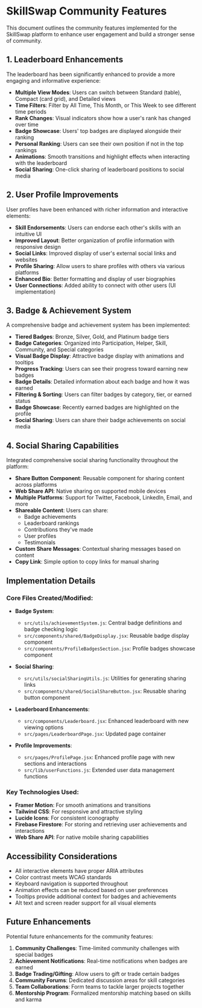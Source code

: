 # SkillSwap Community Features

This document outlines the community features implemented for the SkillSwap platform to enhance user engagement and build a stronger sense of community.

## 1. Leaderboard Enhancements

The leaderboard has been significantly enhanced to provide a more engaging and informative experience:

- **Multiple View Modes**: Users can switch between Standard (table), Compact (card grid), and Detailed views
- **Time Filters**: Filter by All Time, This Month, or This Week to see different time periods
- **Rank Changes**: Visual indicators show how a user's rank has changed over time
- **Badge Showcase**: Users' top badges are displayed alongside their ranking
- **Personal Ranking**: Users can see their own position if not in the top rankings
- **Animations**: Smooth transitions and highlight effects when interacting with the leaderboard
- **Social Sharing**: One-click sharing of leaderboard positions to social media

## 2. User Profile Improvements

User profiles have been enhanced with richer information and interactive elements:

- **Skill Endorsements**: Users can endorse each other's skills with an intuitive UI
- **Improved Layout**: Better organization of profile information with responsive design
- **Social Links**: Improved display of user's external social links and websites
- **Profile Sharing**: Allow users to share profiles with others via various platforms
- **Enhanced Bio**: Better formatting and display of user biographies
- **User Connections**: Added ability to connect with other users (UI implementation)

## 3. Badge & Achievement System

A comprehensive badge and achievement system has been implemented:

- **Tiered Badges**: Bronze, Silver, Gold, and Platinum badge tiers
- **Badge Categories**: Organized into Participation, Helper, Skill, Community, and Special categories
- **Visual Badge Display**: Attractive badge display with animations and tooltips
- **Progress Tracking**: Users can see their progress toward earning new badges
- **Badge Details**: Detailed information about each badge and how it was earned
- **Filtering & Sorting**: Users can filter badges by category, tier, or earned status
- **Badge Showcase**: Recently earned badges are highlighted on the profile
- **Social Sharing**: Users can share their badge achievements on social media

## 4. Social Sharing Capabilities

Integrated comprehensive social sharing functionality throughout the platform:

- **Share Button Component**: Reusable component for sharing content across platforms
- **Web Share API**: Native sharing on supported mobile devices
- **Multiple Platforms**: Support for Twitter, Facebook, LinkedIn, Email, and more
- **Shareable Content**: Users can share:
  - Badge achievements
  - Leaderboard rankings
  - Contributions they've made
  - User profiles
  - Testimonials
- **Custom Share Messages**: Contextual sharing messages based on content
- **Copy Link**: Simple option to copy links for manual sharing

## Implementation Details

### Core Files Created/Modified:

- **Badge System**:
  - `src/utils/achievementSystem.js`: Central badge definitions and badge checking logic
  - `src/components/shared/BadgeDisplay.jsx`: Reusable badge display component
  - `src/components/ProfileBadgesSection.jsx`: Profile badges showcase component

- **Social Sharing**:
  - `src/utils/socialSharingUtils.js`: Utilities for generating sharing links
  - `src/components/shared/SocialShareButton.jsx`: Reusable sharing button component

- **Leaderboard Enhancements**:
  - `src/components/Leaderboard.jsx`: Enhanced leaderboard with new viewing options
  - `src/pages/LeaderboardPage.jsx`: Updated page container

- **Profile Improvements**:
  - `src/pages/ProfilePage.jsx`: Enhanced profile page with new sections and interactions
  - `src/lib/userFunctions.js`: Extended user data management functions

### Key Technologies Used:

- **Framer Motion**: For smooth animations and transitions
- **Tailwind CSS**: For responsive and attractive styling
- **Lucide Icons**: For consistent iconography
- **Firebase Firestore**: For storing and retrieving user achievements and interactions
- **Web Share API**: For native mobile sharing capabilities

## Accessibility Considerations

- All interactive elements have proper ARIA attributes
- Color contrast meets WCAG standards
- Keyboard navigation is supported throughout
- Animation effects can be reduced based on user preferences
- Tooltips provide additional context for badges and achievements
- Alt text and screen reader support for all visual elements

## Future Enhancements

Potential future enhancements for the community features:

1. **Community Challenges**: Time-limited community challenges with special badges
2. **Achievement Notifications**: Real-time notifications when badges are earned
3. **Badge Trading/Gifting**: Allow users to gift or trade certain badges
4. **Community Forums**: Dedicated discussion areas for skill categories
5. **Team Collaborations**: Form teams to tackle larger projects together
6. **Mentorship Program**: Formalized mentorship matching based on skills and karma 